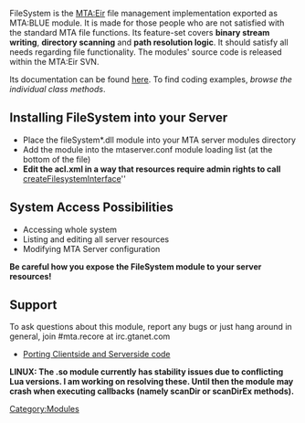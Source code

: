 <pageclass class="#62A033" subcaption="FileSystem module"></pageclass>

FileSystem is the [MTA:Eir](/docs/mta:eir.md "wikilink") file management implementation exported as MTA:BLUE module. It is made for those people who are not satisfied with the standard MTA file functions. Its feature-set covers **binary stream writing**, **directory scanning** and **path resolution logic**. It should satisfy all needs regarding file functionality. The modules' source code is released within the MTA:Eir SVN.

Its documentation can be found [here](/docs/mta:eir/filesystem.md "wikilink"). To find coding examples, *browse the individual class methods*.

Installing FileSystem into your Server
--------------------------------------

-   Place the fileSystem\*.dll module into your MTA server modules directory
-   Add the module into the mtaserver.conf module loading list (at the bottom of the file)
-   **Edit the acl.xml in a way that resources require admin rights to call** [createFilesystemInterface](/docs/mta:eir/filesystem/createfilesysteminterface.md "wikilink")''

System Access Possibilities
---------------------------

-   Accessing whole system
-   Listing and editing all server resources
-   Modifying MTA Server configuration

**Be careful how you expose the FileSystem module to your server resources!**

Support
-------

To ask questions about this module, report any bugs or just hang around in general, join \#mta.recore at irc.gtanet.com

-   [Porting Clientside and Serverside code](/docs/modules/filesystem/porting_between_clientside_and_serverside.md "wikilink")

**LINUX: The .so module currently has stability issues due to conflicting Lua versions. I am working on resolving these. Until then the module may crash when executing callbacks (namely scanDir or scanDirEx methods).**

[Category:Modules](/docs/category:modules.md "wikilink")
